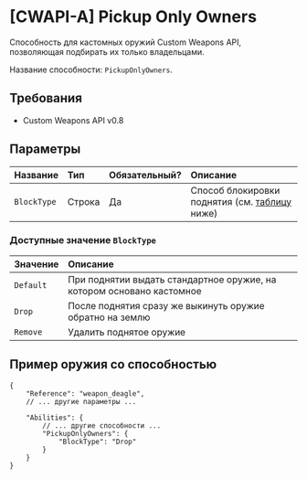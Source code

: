 # [CWAPI-A] Pickup Only Owners

Способность для кастомных оружий Custom Weapons API, позволяющая подбирать их только владельцами.

Название способности: `PickupOnlyOwners`.

## Требования

- Custom Weapons API v0.8

## Параметры

| Название    | Тип    | Обязательный? | Описание                                                                  |
| :---------- | :----- | :------------ | :------------------------------------------------------------------------ |
| `BlockType` | Строка | Да            | Способ блокировки поднятия (см. [таблицу](#доступные-значение-blocktype) ниже) |

### Доступные значение `BlockType`

| Значение  | Описание                                                              |
| :-------- | :-------------------------------------------------------------------- |
| `Default` | При поднятии выдать стандартное оружие, на котором основано кастомное |
| `Drop`    | После поднятия сразу же выкинуть оружие обратно на землю              |
| `Remove`  | Удалить поднятое оружие                                               |

## Пример оружия со способностью

```jsonc
{
    "Reference": "weapon_deagle",
    // ... другие параметры ...
    
    "Abilities": {
        // ... другие способности ...
        "PickupOnlyOwners": {
            "BlockType": "Drop"
        }
    }
}
```
